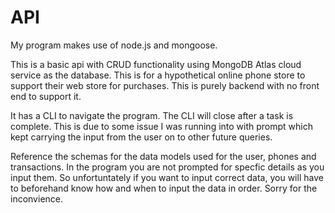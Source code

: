 # API

My program makes use of node.js and mongoose.

This is a basic api with CRUD functionality using MongoDB Atlas cloud service as the database.
This is for a hypothetical online phone store to support their web store for purchases.
This is purely backend with no front end to support it.

It has a CLI to navigate the program.
The CLI will close after a task is complete.
This is due to some issue I was running into with prompt which kept carrying the input from the user
on to other future queries.

Reference the schemas for the data models used for the user, phones and transactions.
In the program you are not prompted for specfic details as you input them.
So unfortuntately if you want to input correct data, you will have to beforehand
know how and when to input the data in order.
Sorry for the inconvience.
